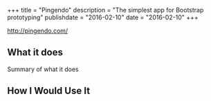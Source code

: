 +++
title = "Pingendo"
description = "The simplest app for Bootstrap prototyping"
publishdate = "2016-02-10"
date = "2016-02-10"
+++


http://pingendo.com/

## What it does

Summary of what it does

## How I Would Use It


